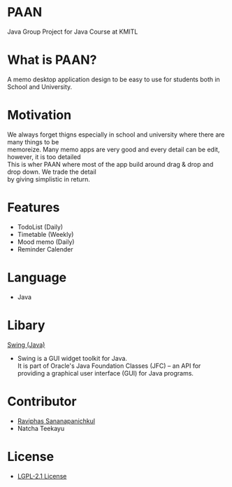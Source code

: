 # PAAN
Java Group Project for Java Course at KMITL

# What is PAAN?
A memo desktop application design to be easy to use for students both in School and University.

# Motivation
We always forget thigns especially in school and university where there are many things to be<br>
memoreize. Many memo apps are very good and every detail can be edit, however, it is too detailed<br>
This is wher PAAN where most of the app build around drag & drop and drop down. We trade the detail <br>
by giving simplistic in return.

# Features
  * TodoList (Daily)
  * Timetable (Weekly)
  * Mood memo (Daily)
  * Reminder Calender
# Language
  * Java

# Libary
[Swing (Java)](https://docs.oracle.com/javase/tutorial/uiswing/) <br>
- Swing is a GUI widget toolkit for Java.<br>
  It is part of Oracle's Java Foundation Classes (JFC) – an API for providing a graphical user interface (GUI) for Java programs.


# Contributor 
  * [Raviphas Sananapanichkul](https://www.krisportfolio.tech)
  * Natcha Teekayu

# License
  * [LGPL-2.1 License](https://github.com/Krissy510/PAAN/blob/main/LICENSE)

